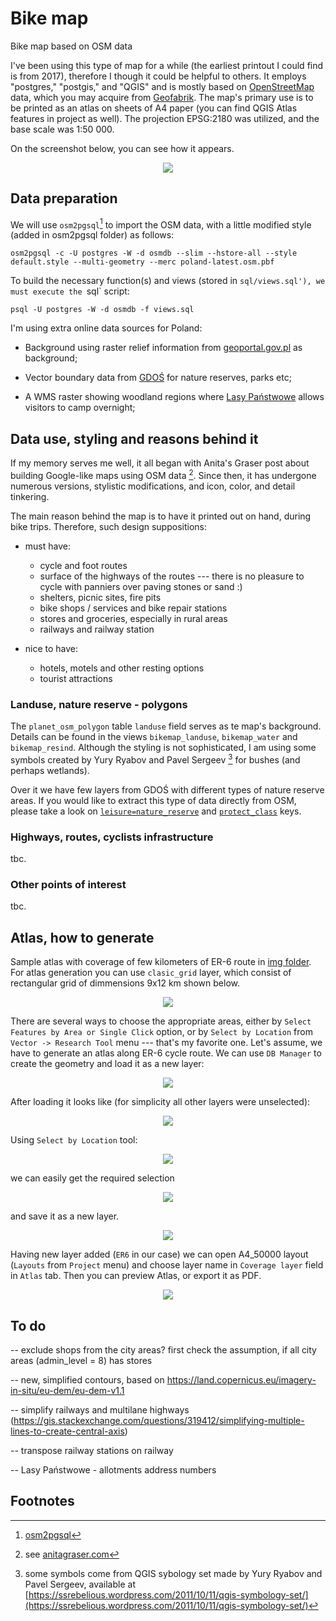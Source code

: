 # Bike map
 
Bike map based on OSM data

I've been using this type of map for a while (the earliest printout I could find is from 2017), therefore I though it could be helpful to others. It employs "postgres," "postgis," and "QGIS" and is mostly based on [OpenStreetMap](https://www.openstreetmap.org/) data, which you may acquire from [Geofabrik](https://download.geofabrik.de/). The map's primary use is to be printed as an atlas on sheets of A4 paper (you can find QGIS Atlas features in project as well). The projection EPSG:2180 was utilized, and the base scale was 1:50 000. 

On the screenshot below, you can see how it appears.

<div style="text-align:center"><img src="./img/screenshot.png"/></div>


## Data preparation

We will use `osm2pgsql`[^1] to import the OSM data, with a little modified style (added in osm2pgsql folder) as follows:

    osm2pgsql -c -U postgres -W -d osmdb --slim --hstore-all --style default.style --multi-geometry --merc poland-latest.osm.pbf

To build the necessary function(s) and views (stored in `sql/views.sql'), we must execute the `sql` script:

    psql -U postgres -W -d osmdb -f views.sql


I'm using extra online data sources for Poland:

* Background using raster relief information from [geoportal.gov.pl](https://www.geoportal.gov.pl/uslugi/usluga-przegladania-wms) as background;

* Vector boundary data from [GDOŚ](https://sdi.gdos.gov.pl/wfs?request=GetCapabilities&service=WFS) for nature reserves, parks etc;

* A WMS raster showing woodland regions where [Lasy Państwowe](https://www.bdl.lasy.gov.pl/portal/) allows visitors to camp overnight; 


## Data use, styling and reasons behind it

If my memory serves me well, it all began with Anita's Graser post about building Google-like maps using OSM data [^2]. Since then, it has undergone numerous versions, stylistic modifications, and icon, color, and detail tinkering.

The main reason behind the map is to have it printed out on hand, during bike trips. Therefore, such design suppositions: 

* must have:
    * cycle and foot routes
    * surface of the highways of the routes --- there is no pleasure to cycle with panniers over paving stones or sand :)
    * shelters, picnic sites, fire pits
    * bike shops / services and bike repair stations
    * stores and groceries, especially in rural areas
    * railways and railway station

* nice to have:
    * hotels, motels and other resting options
    * tourist attractions

### Landuse, nature reserve - polygons

The `planet_osm_polygon` table `landuse` field serves as te map's background. Details can be found in the views `bikemap_landuse`, `bikemap_water` and `bikemap_resind`. Although the styling is not sophisticated, I am using some symbols created by Yury Ryabov and Pavel Sergeev [^3] for bushes (and perhaps wetlands). 

Over it we have few layers from GDOŚ with different types of nature reserve areas. If you would like to extract this type of data directly from OSM, please take a look on [`leisure=nature_reserve`](https://wiki.openstreetmap.org/wiki/Tag:leisure%3Dnature_reserve) and [`protect_class`](https://wiki.openstreetmap.org/wiki/Key:protect_class) keys.


### Highways, routes, cyclists infrastructure

tbc.

### Other points of interest

tbc.

## Atlas, how to generate

Sample atlas with coverage of few kilometers of ER-6 route in [img folder](./img/er6_snap.pdf). For atlas generation you can use `clasic_grid` layer, which consist of rectangular grid of dimmensions 9x12 km shown below.

<div style="text-align:center"><img src="./img/grid.png"/></div>

There are several ways to choose the appropriate areas, either by `Select Features by Area or Single Click` option, or by `Select by Location` from `Vector -> Research Tool` menu --- that's my favorite one. Let's assume, we have to generate an atlas along ER-6 cycle route. We can use `DB Manager` to create the geometry and load it as a new layer:

<div style="text-align:center"><img src="./img/dbmanager.png"/></div>

After loading it looks like (for simplicity all other layers were unselected):

<div style="text-align:center"><img src="./img/er6_on_grid.png"/></div>

Using `Select by Location` tool:

<div style="text-align:center"><img src="./img/select_by_location.png"/></div>

we can easily get the required selection

<div style="text-align:center"><img src="./img/selection.png"/></div>

and save it as a new layer.

<div style="text-align:center"><img src="./img/save_selection.png"/></div>

Having new layer added (`ER6` in our case) we can open A4_50000 layout (`Layouts` from `Project` menu) and choose layer name in `Coverage layer` field in `Atlas` tab. Then you can preview Atlas, or export it as PDF.


<div style="text-align:center"><img src="./img/atlas.png"/></div>

## To do

-- exclude shops from the city areas? first check the assumption, if all city areas (admin_level = 8) has stores

-- new, simplified contours, based on https://land.copernicus.eu/imagery-in-situ/eu-dem/eu-dem-v1.1

-- simplify railways and multilane highways (https://gis.stackexchange.com/questions/319412/simplifying-multiple-lines-to-create-central-axis)

-- transpose railway stations on railway

-- Lasy Państwowe - allotments address numbers

## Footnotes

[^1]: [osm2pgsql](https://osm2pgsql.org/)
[^2]: see [anitagraser.com](https://anitagraser.com/2014/05/31/a-guide-to-googlemaps-like-maps-with-osm-in-qgis/)
[^3]: some symbols come from QGIS sybology set made by Yury Ryabov and Pavel Sergeev, available at [https://ssrebelious.wordpress.com/2011/10/11/qgis-symbology-set/](https://ssrebelious.wordpress.com/2011/10/11/qgis-symbology-set/)